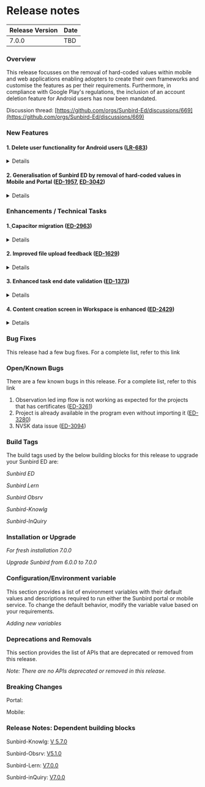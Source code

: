 # Release notes

<table data-full-width="true"><thead><tr><th>Release Version</th><th>Date</th></tr></thead><tbody><tr><td>7.0.0</td><td>TBD</td></tr></tbody></table>

### Overview

This release focusses on the removal of hard-coded values within mobile and web applications enabling adopters to create their own frameworks and customise the features as per their requirements. Furthermore, in compliance with Google Play's regulations, the inclusion of an account deletion feature for Android users has now been mandated.

Discussion thread: [https://github.com/orgs/Sunbird-Ed/discussions/669](https://github.com/orgs/Sunbird-Ed/discussions/669)

### New Features

#### **1.** **Delete user functionality for Android users (**[**LR-683**](https://project-sunbird.atlassian.net/browse/LR-683)**)**

<details>

<summary>Details</summary>

Sunbird Mobile and Web app will comply with the [Google Play app's account deletion requirements](https://support.google.com/googleplay/android-developer/answer/13327111?hl=en#zippy=%2Cwhat-users-will-see-if-your-app-supports-account-deletion). It has mandated that if the app allows users to create their account, it must also allow users to request account deletion. This will establish transparency and give users control over their data.

The User Data policy's [Account Deletion Requirement](http://support.google.com/googleplay/android-developer/answer/13316080#account\_deletion) means that:&#x20;

1. All developers must complete new Data deletion questions in the Data safety form on the [**App content**](https://play.google.com/console/app/app-content/summary) page (Policy > App content) in Play Console.
2. If your app enables account creation, you must:
   * provide users with an in-app path to delete their app accounts and associated data; and&#x20;
   * provide a web link resource where users can request app account deletion and associated data deletion.&#x20;

For more details, refer to this [link](../../misc/misc-pages/minimal-build-properties-1.md).

</details>

#### **2.** Generalisation of Sunbird ED by r**emoval of hard-coded values in Mobile and Portal (**[**ED-1957**](https://project-sunbird.atlassian.net/browse/ED-1957)**,** [**ED-3042**](https://project-sunbird.atlassian.net/browse/ED-3042)**)**

<details>

<summary>Details</summary>

Previously, Sunbird ED supported only a single domain, i.e., Education. Now, adopters can create their framework and customise the features per their requirements.&#x20;

The features have been made dynamic by removing the hard-coded values in the portal and the mobile app.

#### **Note (only for existing adopters)**

1. **Portal -** Update the [menu bar forms](https://project-sunbird.atlassian.net/wiki/spaces/SUN/pages/3398729734/ED-Portal+Config+Changes+as+per+the+BMGS+Hardcoded+Removal#Menu-Bar-Form-Configuration-for-Sunbird-ED-\(BMGS\)-Reference).

From release-7.0.0, the hardcoding of ALL tab/global filters has been removed, and the menu bar forms have been modified within the ALL tab section inside the metadata object as `globalFilterConfig`

2. **Mobile -** Update the [framework config forms](https://project-sunbird.atlassian.net/wiki/spaces/SUN/pages/3452239908/Framework+Agnostics+Release+7.0.0#Form%3A-Framework\_update\_config).

Follow the links to configure the forms step-by-step for the [portal](https://project-sunbird.atlassian.net/wiki/spaces/SUN/pages/3434512396/ED-Portal+Framework+Agnostics+Release+7.0.0) and [mobile](https://project-sunbird.atlassian.net/wiki/spaces/SUN/pages/3452239908/Framework+Agnostics+Release+7.0.0#Form:-Framework\_update\_config).

</details>

### Enhancements / Technical Tasks

#### **1.**[ ](https://github.com/Sunbird-Ed/Community/blob/7e03a2a3a6d002b0f80afa6c5a80994949125228/use/releases/release-notes/6.0.0-draft.md#enhancements-technical-tasks-details)Capacitor migration ([ED-2963](https://project-sunbird.atlassian.net/browse/ED-2963))

<details>

<summary>Details</summary>

Migration from Cordova to Capacitor version 5

Note: Capacitor beta version is done

</details>

#### **2.** Improved file upload feedback **(**[**ED-1629**](https://project-sunbird.atlassian.net/browse/ED-1629)**)**

<details>

<summary>Details</summary>

Users will now see a pop-up message and an error icon if any files fail to upload when they submit or sync their projects. Users can also re-upload or remove the files with errors.

</details>

#### 3. Enhanced task end date validation ([ED-1373](https://project-sunbird.atlassian.net/browse/ED-1373))

<details>

<summary>Details</summary>

Users can now only set the task end date within the project start and end dates. Users will also get confirmation pop-ups if changing the project dates affects the task end dates.

</details>

#### 4. Content creation screen in Workspace is enhanced ([ED-2429](https://project-sunbird.atlassian.net/browse/ED-2429))

<details>

<summary>Details</summary>

Currently, the content creation screen in the workspace is static. This is enhanced, and it is made dynamic and configurable.

</details>

### Bug Fixes

This release had a few bug fixes. For a complete list, refer to this link



### Open/Known Bugs

There are a few known bugs in this release. For a complete list, refer to this link

1. Observation led imp flow is not working as expected for the projects that has certificates ([ED-3261](https://project-sunbird.atlassian.net/browse/ED-3261))
2. Project is already available in the program even without importing it ([ED-3280](https://project-sunbird.atlassian.net/browse/ED-3280))
3. NVSK data issue ([ED-3094](https://project-sunbird.atlassian.net/browse/ED-3094))

### Build Tags

The build tags used by the below building blocks for this release to upgrade your Sunbird ED are:

_Sunbird ED_

_Sunbird Lern_

_Sunbird Obsrv_

_Sunbird-Knowlg_

_Sunbird-InQuiry_

### Installation or Upgrade

_For fresh installation 7.0.0_

_Upgrade Sunbird from 6.0.0 to 7.0.0_

### Configuration/Environment variable

This section provides a list of environment variables with their default values and descriptions required to run either the Sunbird portal or mobile service. To change the default behavior, modify the variable value based on your requirements.

_Adding new variables_

### Deprecations and Removals

This section provides the list of APIs that are deprecated or removed from this release.

_Note: There are no APIs deprecated or removed in this release._

### Breaking Changes

Portal:&#x20;

Mobile:

### Release Notes: Dependent building blocks

Sunbird-Knowlg: [V 5.7.0](https://knowlg.sunbird.org/use/release-notes/release-5.7.0-latest)

Sunbird-Obsrv: [V5.1.0](https://obsrv.sunbird.org/use/release-notes/release-v-5.1.0)

Sunbird-Lern: [V7.0.0](https://lern.sunbird.org/use/release-notes/release-v-7.0.0)

Sunbird-inQuiry: [V7.0.0](https://inquiry.sunbird.org/use/release-notes/inquiry-release-v7.0.0-latest)
